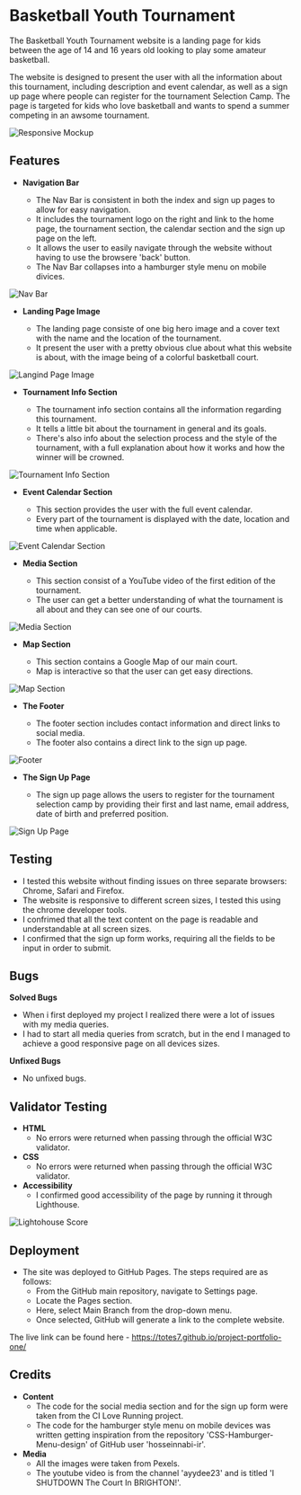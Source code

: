 # Basketball Youth Tournament

The Basketball Youth Tournament website is a landing page for kids between the age of 14 and 16 years old looking to play some amateur basketball. 

The website is designed to present the user with all the information about this tournament, including description and event calendar, as well as a sign up page where people can register for the tournament Selection Camp.
The page is targeted for kids who love basketball and wants to spend a summer competing in an awsome tournament.

![Responsive Mockup](/assets/readme-docs/screenshot1.png)


## Features

- **Navigation Bar**

    - The Nav Bar is consistent in both the index and sign up pages to allow for easy navigation.
    - It includes the tournament logo on the right and link to the home page, the tournament section, the calendar section and the sign up page on the left.
    - It allows the user to easily navigate through the website without having to use the browsere 'back' button.
    - The Nav Bar collapses into a hamburger style menu on mobile divices.

![Nav Bar](/assets/readme-docs/screenshot3.png)


- **Landing Page Image**

    - The landing page consiste of one big hero image and a cover text with the name and the location of the tournament.
    - It present the user with a pretty obvious clue about what this website is about, with the image being of a colorful basketball court.

![Langind Page Image](/assets/readme-docs/screenshot7.png)


- **Tournament Info Section**

    - The tournament info section contains all the information regarding this tournament.
    - It tells a little bit about the tournament in general and its goals.
    - There's also info about the selection process and the style of the tournament, with a full explanation about how it works and how the winner will be crowned.

![Tournament Info Section](/assets/readme-docs/screenshot5.png)


- **Event Calendar Section**

    - This section provides the user with the full event calendar.
    - Every part of the tournament is displayed with the date, location and time when applicable.

![Event Calendar Section](/assets/readme-docs/screenshot6.png)


- **Media Section**

    - This section consist of a YouTube video of the first edition of the tournament.
    - The user can get a better understanding of what the tournament is all about and they can see one of our courts.

![Media Section](/assets/readme-docs/screenshot2.png)


- **Map Section**

    - This section contains a Google Map of our main court.
    - Map is interactive so that the user can get easy directions.

![Map Section](/assets/readme-docs/screenshot10.png)


- **The Footer**

    - The footer section includes contact information and direct links to social media.
    - The footer also contains a direct link to the sign up page.

![Footer](/assets/readme-docs/screenshot4.png)


- **The Sign Up Page**

    - The sign up page allows the users to register for the tournament selection camp by providing their first and last name, email address, date of birth and preferred position.

![Sign Up Page](/assets/readme-docs/screenshot9.png)


## Testing

- I tested this website without finding issues on three separate browsers: Chrome, Safari and Firefox.
- The website is responsive to different screen sizes, I tested this using the chrome developer tools.
- I confrimed that all the text content on the page is readable and understandable at all screen sizes.
- I confirmed that the sign up form works, requiring all the fields to be input in order to submit.


## Bugs

**Solved Bugs**

- When i first deployed my project I realized there were a lot of issues with my media queries.
- I had to start all media queries from scratch, but in the end I managed to achieve a good responsive page on all devices sizes.

**Unfixed Bugs**

- No unfixed bugs.


## Validator Testing

- **HTML**
    - No errors were returned when passing through the official W3C validator.
- **CSS**
    - No errors were returned when passing through the official W3C validator.
- **Accessibility**
    - I confirmed good accessibility of the page by running it through Lighthouse.

![Lightohouse Score](/assets/readme-docs/screenshot8.png)


## Deployment

- The site was deployed to GitHub Pages. The steps required are as follows:
    - From the GitHub main repository, navigate to Settings page.
    - Locate the Pages section.
    - Here, select Main Branch from the drop-down menu.
    - Once selected, GitHub will generate a link to the complete website.

The live link can be found here - https://totes7.github.io/project-portfolio-one/


## Credits

- **Content**
    - The code for the social media section and for the sign up form were taken from the CI Love Running project.
    - The code for the hamburger style menu on mobile devices was written getting inspiration from the repository 'CSS-Hamburger-Menu-design' of GitHub user 'hosseinnabi-ir'.
- **Media**
    - All the images were taken from Pexels.
    - The youtube video is from the channel 'ayydee23' and is titled 'I SHUTDOWN The Court In BRIGHTON!'.